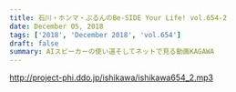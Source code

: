 ```yaml
---
title: 石川・ホンマ・ぶるんのBe-SIDE Your Life! vol.654-2
date: December 05, 2018
tags: ['2018', 'December 2018', 'vol.654']
draft: false
summary: AIスピーカーの使い道そしてネットで見る動画KAGAWA
---
```


http://project-phi.ddo.jp/ishikawa/ishikawa654_2.mp3
